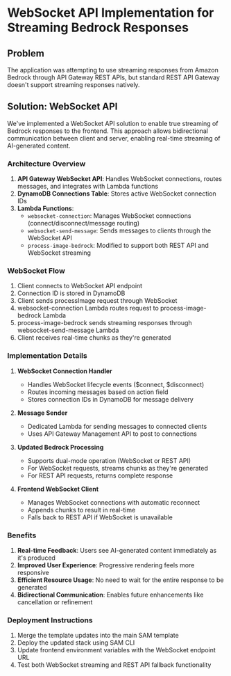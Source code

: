 # WebSocket API Implementation for Streaming Bedrock Responses

## Problem

The application was attempting to use streaming responses from Amazon Bedrock through API Gateway REST APIs, but standard REST API Gateway doesn't support streaming responses natively.

## Solution: WebSocket API

We've implemented a WebSocket API solution to enable true streaming of Bedrock responses to the frontend. This approach allows bidirectional communication between client and server, enabling real-time streaming of AI-generated content.

### Architecture Overview

1. **API Gateway WebSocket API**: Handles WebSocket connections, routes messages, and integrates with Lambda functions
2. **DynamoDB Connections Table**: Stores active WebSocket connection IDs
3. **Lambda Functions**:
   - `websocket-connection`: Manages WebSocket connections (connect/disconnect/message routing)
   - `websocket-send-message`: Sends messages to clients through the WebSocket API
   - `process-image-bedrock`: Modified to support both REST API and WebSocket streaming

### WebSocket Flow

1. Client connects to WebSocket API endpoint
2. Connection ID is stored in DynamoDB
3. Client sends processImage request through WebSocket
4. websocket-connection Lambda routes request to process-image-bedrock Lambda
5. process-image-bedrock sends streaming responses through websocket-send-message Lambda
6. Client receives real-time chunks as they're generated

### Implementation Details

1. **WebSocket Connection Handler**
   - Handles WebSocket lifecycle events ($connect, $disconnect)
   - Routes incoming messages based on action field
   - Stores connection IDs in DynamoDB for message delivery

2. **Message Sender**
   - Dedicated Lambda for sending messages to connected clients
   - Uses API Gateway Management API to post to connections

3. **Updated Bedrock Processing**
   - Supports dual-mode operation (WebSocket or REST API)
   - For WebSocket requests, streams chunks as they're generated
   - For REST API requests, returns complete response

4. **Frontend WebSocket Client**
   - Manages WebSocket connections with automatic reconnect
   - Appends chunks to result in real-time
   - Falls back to REST API if WebSocket is unavailable

### Benefits

1. **Real-time Feedback**: Users see AI-generated content immediately as it's produced
2. **Improved User Experience**: Progressive rendering feels more responsive
3. **Efficient Resource Usage**: No need to wait for the entire response to be generated
4. **Bidirectional Communication**: Enables future enhancements like cancellation or refinement

### Deployment Instructions

1. Merge the template updates into the main SAM template
2. Deploy the updated stack using SAM CLI
3. Update frontend environment variables with the WebSocket endpoint URL
4. Test both WebSocket streaming and REST API fallback functionality